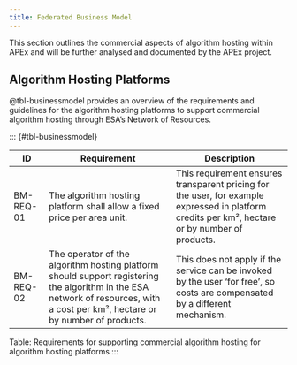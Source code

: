 ```yaml
---
title: Federated Business Model
---
```


This section outlines the commercial aspects of algorithm hosting within APEx and will be further analysed and
documented by the APEx project.

## Algorithm Hosting Platforms

@tbl-businessmodel provides an overview of the requirements and guidelines for the algorithm hosting platforms to
support commercial algorithm hosting through ESA’s Network of Resources.

::: {#tbl-businessmodel}
<table class="requirements">
  <thead>
    <tr>
      <th>ID</th>
      <th>Requirement</th>
      <th>Description</th>
    </tr>
  </thead>
  <tbody>
    <tr>
      <td>BM-REQ-01</td>
      <td>The algorithm hosting platform shall allow a fixed price per area unit.</td>
      <td>This requirement ensures transparent pricing for the user, for example expressed in platform credits per km², hectare or by number of products.</td>
    </tr>
    <tr>
      <td>BM-REQ-02</td>
      <td>The operator of the algorithm hosting platform should support registering the algorithm in the ESA network of resources, with a cost per km², hectare or by number of products.</td>
      <td>This does not apply if the service can be invoked by the user ‘for free’, so costs are compensated by a different mechanism.</td>
    </tr>
  </tbody>
</table>

Table: Requirements for supporting commercial algorithm hosting for algorithm hosting platforms
:::
